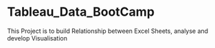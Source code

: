 # Tableau_Data_BootCamp
This Project is to build Relationship between Excel Sheets, analyse  and develop Visualisation
